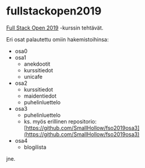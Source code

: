# fullstackopen2019
[Full Stack Open 2019](https://fullstackopen.com/) -kurssin tehtävät.

Eri osat palautettu omiin hakemistoihinsa:

- osa0
- osa1
  - anekdootit
  - kurssitiedot
  - unicafe
- osa2
  - kurssitiedot
  - maidentiedot
  - puhelinluettelo
- osa3
  - puhelinluettelo
  - ks. myös erillinen repositorio: [https://github.com/SmallHollow/fso2019osa3](https://github.com/SmallHollow/fso2019osa3)
- osa4
  - blogilista

jne.
